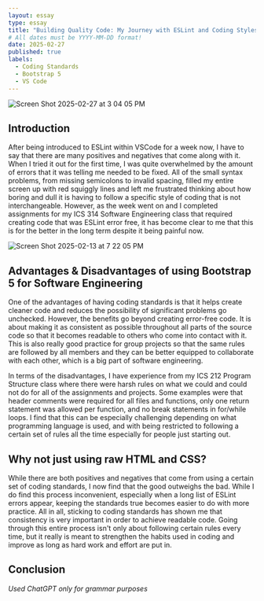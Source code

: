 ```yaml
---
layout: essay
type: essay
title: "Building Quality Code: My Journey with ESLint and Coding Styles"
# All dates must be YYYY-MM-DD format!
date: 2025-02-27
published: true
labels:
  - Coding Standards
  - Bootstrap 5
  - VS Code
---
```

![Screen Shot 2025-02-27 at 3 04 05 PM](https://github.com/user-attachments/assets/23233f9e-43b5-4bdd-8009-23527cf240c0)


## Introduction
After being introduced to ESLint within VSCode for a week now, I have to say that there are many positives and negatives that come along with it. When I tried it out for the first time, I was quite overwhelmed by the amount of errors that it was telling me needed to be fixed. All of the small syntax problems, from missing semicolons to invalid spacing, filled my entire screen up with red squiggly lines and left me frustrated thinking about how boring and dull it is having to follow a specific style of coding that is not interchangeable. However, as the week went on and I completed assignments for my ICS 314 Software Engineering class that required creating code that was ESLint error free, it has become clear to me that this is for the better in the long term despite it being painful now.

![Screen Shot 2025-02-13 at 7 22 05 PM](https://github.com/user-attachments/assets/57eb5f4f-8da9-44f3-af32-78d88e0a6de7)

## Advantages & Disadvantages of using Bootstrap 5 for Software Engineering
One of the advantages of having coding standards is that it helps create cleaner code and reduces the possibility of significant problems go unchecked. However, the benefits go beyond creating error-free code. It is about making it as consistent as possible throughout all parts of the source code so that it becomes readable to others who come into contact with it. This is also really good practice for group projects so that the same rules are followed by all members and they can be better equipped to collaborate with each other, which is a big part of software engineering.

In terms of the disadvantages, I have experience from my ICS 212 Program Structure class where there were harsh rules on what we could and could not do for all of the assignments and projects. Some examples were that header comments were required for all files and functions, only one return statement was allowed per function, and no break statements in for/while loops. I find that this can be especially challenging depending on what programming language is used, and with being restricted to following a certain set of rules all the time especially for people just starting out.


## Why not just using raw HTML and CSS?

While there are both positives and negatives that come from using a certain set of coding standards, I now find that the good outweighs the bad. While I do find this process inconvenient, especially when a long list of ESLint errors appear, keeping the standards true becomes easier to do with more practice. All in all, sticking to coding standards has shown me that consistency is very important in order to achieve readable code. Going through this entire process isn't only about following certain rules every time, but it really is meant to strengthen the habits used in coding and improve as long as hard work and effort are put in.


## Conclusion



*Used ChatGPT only for grammar purposes*
